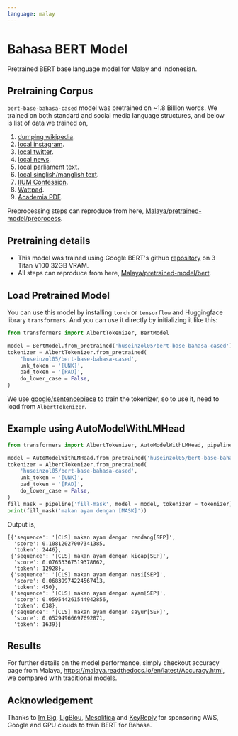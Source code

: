 ```yaml
---
language: malay
---
```


# Bahasa BERT Model

Pretrained BERT base language model for Malay and Indonesian. 

## Pretraining Corpus

`bert-base-bahasa-cased` model was pretrained on ~1.8 Billion words. We trained on both standard and social media language structures, and below is list of data we trained on,

1. [dumping wikipedia](https://github.com/huseinzol05/Malaya-Dataset#wikipedia-1).
2. [local instagram](https://github.com/huseinzol05/Malaya-Dataset#instagram).
3. [local twitter](https://github.com/huseinzol05/Malaya-Dataset#twitter-1).
4. [local news](https://github.com/huseinzol05/Malaya-Dataset#public-news).
5. [local parliament text](https://github.com/huseinzol05/Malaya-Dataset#parliament).
6. [local singlish/manglish text](https://github.com/huseinzol05/Malaya-Dataset#singlish-text).
7. [IIUM Confession](https://github.com/huseinzol05/Malaya-Dataset#iium-confession).
8. [Wattpad](https://github.com/huseinzol05/Malaya-Dataset#wattpad).
9. [Academia PDF](https://github.com/huseinzol05/Malaya-Dataset#academia-pdf).

Preprocessing steps can reproduce from here, [Malaya/pretrained-model/preprocess](https://github.com/huseinzol05/Malaya/tree/master/pretrained-model/preprocess).

## Pretraining details

- This model was trained using Google BERT's github [repository](https://github.com/google-research/bert) on 3 Titan V100 32GB VRAM.
- All steps can reproduce from here, [Malaya/pretrained-model/bert](https://github.com/huseinzol05/Malaya/tree/master/pretrained-model/bert).

## Load Pretrained Model

You can use this model by installing `torch` or `tensorflow` and Huggingface library `transformers`. And you can use it directly by initializing it like this:  

```python
from transformers import AlbertTokenizer, BertModel

model = BertModel.from_pretrained('huseinzol05/bert-base-bahasa-cased')
tokenizer = AlbertTokenizer.from_pretrained(
    'huseinzol05/bert-base-bahasa-cased',
    unk_token = '[UNK]',
    pad_token = '[PAD]',
    do_lower_case = False,
)
```

We use [google/sentencepiece](https://github.com/google/sentencepiece) to train the tokenizer, so to use it, need to load from `AlbertTokenizer`.

## Example using AutoModelWithLMHead

```python
from transformers import AlbertTokenizer, AutoModelWithLMHead, pipeline

model = AutoModelWithLMHead.from_pretrained('huseinzol05/bert-base-bahasa-cased')
tokenizer = AlbertTokenizer.from_pretrained(
    'huseinzol05/bert-base-bahasa-cased',
    unk_token = '[UNK]',
    pad_token = '[PAD]',
    do_lower_case = False,
)
fill_mask = pipeline('fill-mask', model = model, tokenizer = tokenizer)
print(fill_mask('makan ayam dengan [MASK]'))
```

Output is,

```text
[{'sequence': '[CLS] makan ayam dengan rendang[SEP]',
  'score': 0.10812027007341385,
  'token': 2446},
 {'sequence': '[CLS] makan ayam dengan kicap[SEP]',
  'score': 0.07653367519378662,
  'token': 12928},
 {'sequence': '[CLS] makan ayam dengan nasi[SEP]',
  'score': 0.06839974224567413,
  'token': 450},
 {'sequence': '[CLS] makan ayam dengan ayam[SEP]',
  'score': 0.059544261544942856,
  'token': 638},
 {'sequence': '[CLS] makan ayam dengan sayur[SEP]',
  'score': 0.05294966697692871,
  'token': 1639}]
```

## Results

For further details on the model performance, simply checkout accuracy page from Malaya, https://malaya.readthedocs.io/en/latest/Accuracy.html, we compared with traditional models.

## Acknowledgement

Thanks to [Im Big](https://www.facebook.com/imbigofficial/), [LigBlou](https://www.facebook.com/ligblou), [Mesolitica](https://mesolitica.com/) and [KeyReply](https://www.keyreply.com/) for sponsoring AWS, Google and GPU clouds to train BERT for Bahasa. 


